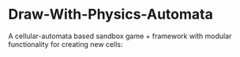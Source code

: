 # Draw-With-Physics-Automata
A cellular-automata based sandbox game + framework with modular functionality for creating new cells:
